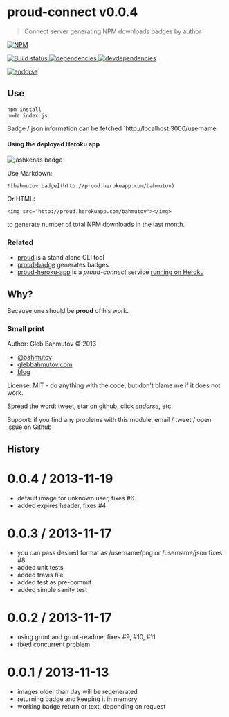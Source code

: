 # proud-connect v0.0.4

> Connect server generating NPM downloads badges by author

[![NPM][proud-connect-icon] ][proud-connect-url]

[![Build status][proud-connect-ci-image] ][proud-connect-ci-url]
[![dependencies][proud-connect-dependencies-image] ][proud-connect-dependencies-url]
[![devdependencies][proud-connect-devdependencies-image] ][proud-connect-devdependencies-url]

[![endorse][endorse-image] ][endorse-url]

[proud-connect-icon]: https://nodei.co/npm/proud-connect.png?downloads=true
[proud-connect-url]: https://npmjs.org/package/proud-connect
[proud-connect-ci-image]: https://travis-ci.org/bahmutov/proud-connect.png?branch=master
[proud-connect-ci-url]: https://travis-ci.org/bahmutov/proud-connect
[proud-connect-dependencies-image]: https://david-dm.org/bahmutov/proud-connect.png
[proud-connect-dependencies-url]: https://david-dm.org/bahmutov/proud-connect
[proud-connect-devdependencies-image]: https://david-dm.org/bahmutov/proud-connect/dev-status.png
[proud-connect-devdependencies-url]: https://david-dm.org/bahmutov/proud-connect#info=devDependencies
[endorse-image]: https://api.coderwall.com/bahmutov/endorsecount.png
[endorse-url]: https://coderwall.com/bahmutov



## Use

```
npm install
node index.js
```

Badge / json information can be fetched `http://localhost:3000/username

#### Using the deployed Heroku app

![jashkenas badge](http://proud.herokuapp.com/jashkenas)

Use Markdown:

    ![bahmutov badge](http://proud.herokuapp.com/bahmutov)

Or HTML:

    <img src="http://proud.herokuapp.com/bahmutov"></img>

to generate number of total NPM downloads in the last month.



### Related

* [proud](https://github.com/bahmutov/proud) is a stand alone CLI tool
* [proud-badge](https://github.com/bahmutov/proud-badge) generates badges
* [proud-heroku-app](https://github.com/bahmutov/proud-heroku-app) is
a *proud-connect* service [running on Heroku](http://proud.herokuapp.com/)

## Why?

Because one should be **proud** of his work.

### Small print

Author: Gleb Bahmutov &copy; 2013

* [@bahmutov](https://twitter.com/bahmutov)
* [glebbahmutov.com](http://glebbahmutov.com)
* [blog](http://bahmutov.calepin.co/)

License: MIT - do anything with the code, but don't blame me if it does not work.

Spread the word: tweet, star on github, click *endorse*, etc.

Support: if you find any problems with this module, email / tweet / open issue on Github



## History


0.0.4 / 2013-11-19
==================

  * default image for unknown user, fixes #6
  * added expires header, fixes #4

0.0.3 / 2013-11-17
==================

  * you can pass desired format as /username/png or /username/json fixes #8
  * added unit tests
  * added travis file
  * added test as pre-commit
  * added simple sanity test

0.0.2 / 2013-11-17
==================

  * using grunt and grunt-readme, fixes #9, #10, #11
  * fixed concurrent problem

0.0.1 / 2013-11-13
==================

  * images older than day will be regenerated
  * returning badge and keeping it in memory
  * working badge return or text, depending on request


